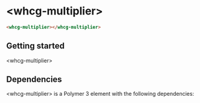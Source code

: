 # &lt;whcg-multiplier&gt;

```html
<whcg-multiplier></whcg-multiplier>
```

## Getting started 

&lt;whcg-multiplier&gt;

## Dependencies

&lt;whcg-multiplier&gt; is a Polymer 3 element with the following dependencies:
